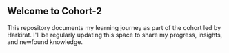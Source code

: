 ## Welcome to Cohort-2

This repository documents my learning journey as part of the cohort led by Harkirat. I'll be regularly updating this space to share my progress, insights, and newfound knowledge.
